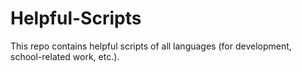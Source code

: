 # Helpful-Scripts
This repo contains helpful scripts of all languages (for development, school-related work, etc.). 
